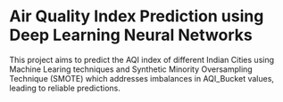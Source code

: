 # Air Quality Index Prediction using Deep Learning Neural Networks 
This project aims to predict the AQI index of different Indian Cities using Machine Learing techniques and Synthetic Minority Oversampling Technique (SMOTE) which addresses imbalances in AQI_Bucket values, leading to reliable predictions.
